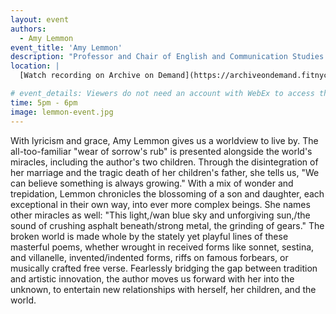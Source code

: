 ```yaml
---
layout: event
authors:
  - Amy Lemmon
event_title: 'Amy Lemmon'
description: "Professor and Chair of English and Communication Studies Amy Lemmon talks about her book, The Miracles"
location: |
  [Watch recording on Archive on Demand](https://archiveondemand.fitnyc.edu/item/26313)

# event_details: Viewers do not need an account with WebEx to access this event. After clicking the link, the event can be viewed either through your web browser or by downloading the WebEx desktop application. If this is your first time using WebEx, please plan on joining the event several minutes before the starting time to troubleshoot any issues.
time: 5pm - 6pm
image: lemmon-event.jpg
---
```

With lyricism and grace, Amy Lemmon gives us a worldview to live by. The all-too-familiar \"wear of sorrow's rub\" is presented alongside the world's miracles, including the author's two children. Through the disintegration of her marriage and the tragic death of her children's father, she tells us, \"We can believe something is always growing.\" With a mix of wonder and trepidation, Lemmon chronicles the blossoming of a son and daughter, each exceptional in their own way, into ever more complex beings. She names other miracles as well: \"This light,/wan blue sky and unforgiving sun,/the sound of crushing asphalt beneath/strong metal, the grinding of gears.\" The broken world is made whole by the stately yet playful lines of these masterful poems, whether wrought in received forms like sonnet, sestina, and villanelle, invented/indented forms, riffs on famous forbears, or musically crafted free verse. Fearlessly bridging the gap between tradition and artistic innovation, the author moves us forward with her into the unknown, to entertain new relationships with herself, her children, and the world.

